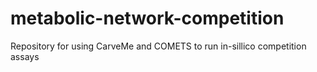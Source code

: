 # metabolic-network-competition
Repository for using CarveMe and COMETS to run in-sillico competition assays
